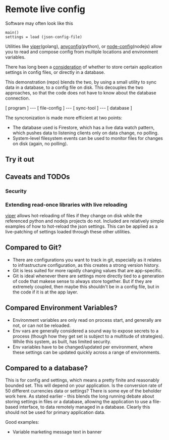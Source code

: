 # Remote live config

Software may often look like this

    main()
    settings = load (json-config-file)

Utilities like [viper][](golang), [anyconfig][](python), or [node-config][](nodejs) allow you to read and compose config from multiple locations and environment variables.

There has long been a [consideration](https://softwareengineering.stackexchange.com/questions/179572/should-i-use-a-config-file-or-database-for-storing-business-rule) of whether to store certain application settings in config files, or directly in a database.

This demonstration (repo) blends the two, by using a small utility to sync data in a database, to a config file on disk. This decouples the two approaches, so that the code does not have to know about the database connection.

[ program ] ---  [ file-config ] --- [ sync-tool ] --- [ database ]

The syncronization is made more efficient at two points:

 - The database used is Firestore, which has a live data watch pattern, which pushes data to listening clients only on data change, no polling.
 - System-level filesystem events can be used to monitor files for changes on disk (again, no polling).

## Try it out



## Caveats and TODOs

### Security





### Extending read-once libraries with live reloading

[viper][] allows hot-reloading of files if they change on disk while the referenced python and nodejs projects do not. Included are relatively simple examples of how to hot-reload the json settings. This can be applied as a live-patching of settings loaded through these other utilities.


## Compared to Git?

 - There are configurations you want to track in git, especially as it relates to infrastructure configuration, as this creates a strong version history.
 - Git is less suited for more rapidly changing values that are app-specific.
 - Git is ideal whenever there are settings more directly tied to a generation of code that makese sense to always store together. But if they are extremely coupled, then maybe this shouldn't be in a config file, but in the code if it is at the app layer.

## Compared Environment Variables?

 - Environment variables are only read on process start, and generally are not, or can not be reloaded.
 - Env vars are generally considered a sound way to expose secrets to a process (though how they get set is subject to a multitude of strategies). While this system, as built, has limited security.
 - Env variables have to be changed/updated per environment, where these settings can be updated quickly across a range of environments.

## Compared to a database?

This is for config and settings, which means a pretty finite and reasonably bounded set. This will depend on your application.  Is the conversion rate of 50 different currencies data or settings?  There is some eye of the beholder work here. As stated earlier - this blends the long running debate about storing settings in files or a database, allowing the application to use a file-based interface, to data remotely managed in a database. Clearly this should not be used for primary application data.


Good examples:

 - Variable marketing message text in banner


[viper]: https://github.com/spf13/viper

[anyconfig]: https://github.com/lorenwest/node-config/wiki/Configuration-Files
[node-config]: https://github.com/ssato/python-anyconfig

